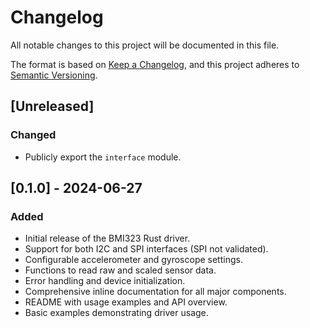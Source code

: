 # Changelog
All notable changes to this project will be documented in this file.

The format is based on [Keep a Changelog](https://keepachangelog.com/en/1.0.0/),
and this project adheres to [Semantic Versioning](https://semver.org/spec/v2.0.0.html).

## [Unreleased]

### Changed
- Publicly export the `interface` module.

## [0.1.0] - 2024-06-27
### Added
- Initial release of the BMI323 Rust driver.
- Support for both I2C and SPI interfaces (SPI not validated).
- Configurable accelerometer and gyroscope settings.
- Functions to read raw and scaled sensor data.
- Error handling and device initialization.
- Comprehensive inline documentation for all major components.
- README with usage examples and API overview.
- Basic examples demonstrating driver usage.
